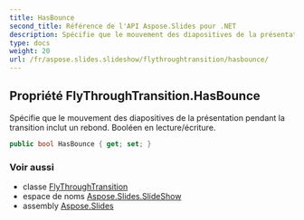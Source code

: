 ```yaml
---
title: HasBounce
second_title: Référence de l'API Aspose.Slides pour .NET
description: Spécifie que le mouvement des diapositives de la présentation pendant la transition inclut un rebond. Booléen en lecture/écriture.
type: docs
weight: 20
url: /fr/aspose.slides.slideshow/flythroughtransition/hasbounce/
---
```


## Propriété FlyThroughTransition.HasBounce

Spécifie que le mouvement des diapositives de la présentation pendant la transition inclut un rebond. Booléen en lecture/écriture.

```csharp
public bool HasBounce { get; set; }
```

### Voir aussi

* classe [FlyThroughTransition](../../flythroughtransition)
* espace de noms [Aspose.Slides.SlideShow](../../flythroughtransition)
* assembly [Aspose.Slides](../../../)

<!-- NE PAS MODIFIER : généré par xmldocmd pour Aspose.Slides.dll -->